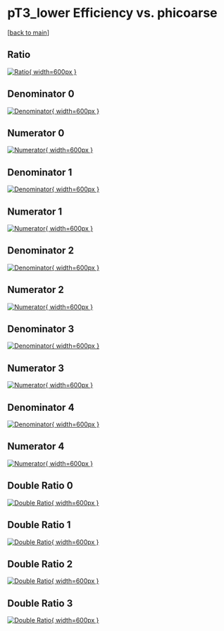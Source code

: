 # pT3_lower Efficiency vs. phicoarse

[[back to main](./)]



## Ratio

[![Ratio](../mtv/var/pT3_lower_base_13_0_eff_phicoarse.png){ width=600px }](../mtv/var/pT3_lower_base_13_0_eff_phicoarse.pdf)

## Denominator 0

[![Denominator](../mtv/den/pT3_lower_base_13_0_eff_phicoarse_den0.png){ width=600px }](../mtv/den/pT3_lower_base_13_0_eff_phicoarse_den0.pdf)

## Numerator 0

[![Numerator](../mtv/num/pT3_lower_base_13_0_eff_phicoarse_num0.png){ width=600px }](../mtv/num/pT3_lower_base_13_0_eff_phicoarse_num0.pdf)

## Denominator 1

[![Denominator](../mtv/den/pT3_lower_base_13_0_eff_phicoarse_den1.png){ width=600px }](../mtv/den/pT3_lower_base_13_0_eff_phicoarse_den1.pdf)

## Numerator 1

[![Numerator](../mtv/num/pT3_lower_base_13_0_eff_phicoarse_num1.png){ width=600px }](../mtv/num/pT3_lower_base_13_0_eff_phicoarse_num1.pdf)

## Denominator 2

[![Denominator](../mtv/den/pT3_lower_base_13_0_eff_phicoarse_den2.png){ width=600px }](../mtv/den/pT3_lower_base_13_0_eff_phicoarse_den2.pdf)

## Numerator 2

[![Numerator](../mtv/num/pT3_lower_base_13_0_eff_phicoarse_num2.png){ width=600px }](../mtv/num/pT3_lower_base_13_0_eff_phicoarse_num2.pdf)

## Denominator 3

[![Denominator](../mtv/den/pT3_lower_base_13_0_eff_phicoarse_den3.png){ width=600px }](../mtv/den/pT3_lower_base_13_0_eff_phicoarse_den3.pdf)

## Numerator 3

[![Numerator](../mtv/num/pT3_lower_base_13_0_eff_phicoarse_num3.png){ width=600px }](../mtv/num/pT3_lower_base_13_0_eff_phicoarse_num3.pdf)

## Denominator 4

[![Denominator](../mtv/den/pT3_lower_base_13_0_eff_phicoarse_den4.png){ width=600px }](../mtv/den/pT3_lower_base_13_0_eff_phicoarse_den4.pdf)

## Numerator 4

[![Numerator](../mtv/num/pT3_lower_base_13_0_eff_phicoarse_num4.png){ width=600px }](../mtv/num/pT3_lower_base_13_0_eff_phicoarse_num4.pdf)

## Double Ratio 0

[![Double Ratio](../mtv/ratio/pT3_lower_base_13_0_eff_phicoarse_ratio0.png){ width=600px }](../mtv/ratio/pT3_lower_base_13_0_eff_phicoarse_ratio0.pdf)

## Double Ratio 1

[![Double Ratio](../mtv/ratio/pT3_lower_base_13_0_eff_phicoarse_ratio1.png){ width=600px }](../mtv/ratio/pT3_lower_base_13_0_eff_phicoarse_ratio1.pdf)

## Double Ratio 2

[![Double Ratio](../mtv/ratio/pT3_lower_base_13_0_eff_phicoarse_ratio2.png){ width=600px }](../mtv/ratio/pT3_lower_base_13_0_eff_phicoarse_ratio2.pdf)

## Double Ratio 3

[![Double Ratio](../mtv/ratio/pT3_lower_base_13_0_eff_phicoarse_ratio3.png){ width=600px }](../mtv/ratio/pT3_lower_base_13_0_eff_phicoarse_ratio3.pdf)

